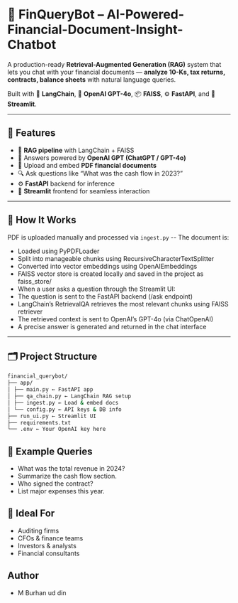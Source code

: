 # 💼 FinQueryBot – AI-Powered-Financial-Document-Insight-Chatbot

A production-ready **Retrieval-Augmented Generation (RAG)** system that lets you chat with your financial documents — **analyze 10-Ks, tax returns, contracts, balance sheets** with natural language queries.

Built with 🔗 **LangChain**, 🤖 **OpenAI GPT-4o**, 📦 **FAISS**, ⚙️ **FastAPI**, and 💬 **Streamlit**.

---

## 🚀 Features

- 🧠 **RAG pipeline** with LangChain + FAISS
- 🤖 Answers powered by **OpenAI GPT (ChatGPT / GPT-4o)**
- 📄 Upload and embed **PDF financial documents**
- 🔍 Ask questions like “What was the cash flow in 2023?”
- ⚙️ **FastAPI** backend for inference
- 💬 **Streamlit** frontend for seamless interaction




---

## 🧠 How It Works
PDF is uploaded manually and processed via `ingest.py`
-- The document is:
- Loaded using PyPDFLoader
- Split into manageable chunks using RecursiveCharacterTextSplitter
- Converted into vector embeddings using OpenAIEmbeddings
- FAISS vector store is created locally and saved in the project as faiss_store/
- When a user asks a question through the Streamlit UI:
- The question is sent to the FastAPI backend (/ask endpoint)
- LangChain’s RetrievalQA retrieves the most relevant chunks using FAISS retriever
- The retrieved context is sent to OpenAI’s GPT-4o (via ChatOpenAI)
- A precise answer is generated and returned in the chat interface

---

## 🗂️ Project Structure
```bash
financial_querybot/
├── app/
│ ├── main.py ← FastAPI app
│ ├── qa_chain.py ← LangChain RAG setup
│ ├── ingest.py ← Load & embed docs
│ └── config.py ← API keys & DB info
├── run_ui.py ← Streamlit UI
├── requirements.txt
└── .env ← Your OpenAI key here
```

## 📄 Example Queries
- What was the total revenue in 2024?
- Summarize the cash flow section.
- Who signed the contract?
- List major expenses this year.

## 🏢 Ideal For
- Auditing firms
- CFOs & finance teams
- Investors & analysts
- Financial consultants

## Author
- M Burhan ud din

